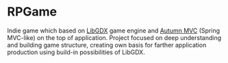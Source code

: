 # RPGame

Indie game which based on [LibGDX](https://libgdx.com/) game engine and
[Autumn MVC](https://github.com/czyzby/gdx-lml/tree/master/mvc) (Spring MVC-like) on the top of application.
Project focused on deep understanding and building game structure, 
creating own basis for farther application production using build-in possibilities of LibGDX. 